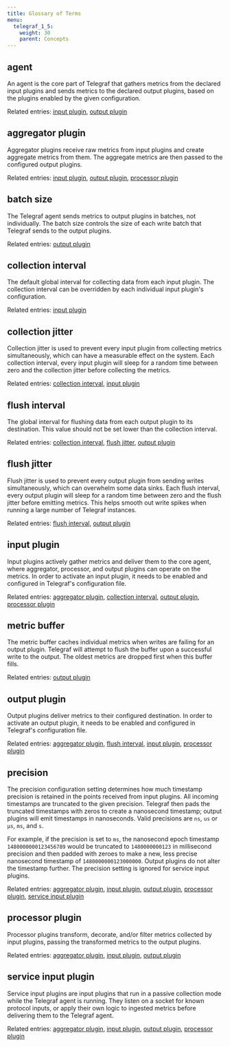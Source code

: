 ```yaml
---
title: Glossary of Terms
menu:
  telegraf_1_5:
    weight: 30
    parent: Concepts
---
```


## agent

An agent is the core part of Telegraf that gathers metrics from the declared input plugins and sends metrics to the declared output plugins, based on the plugins enabled by the given configuration.

Related entries: [input plugin](/telegraf/v1.5/concepts/glossary/#input-plugin), [output plugin](/telegraf/v1.5/concepts/glossary/#output-plugin)

## aggregator plugin

Aggregator plugins receive raw metrics from input plugins and create aggregate metrics from them.
The aggregate metrics are then passed to the configured output plugins.

Related entries: [input plugin](/telegraf/v1.5/concepts/glossary/#input-plugin), [output plugin](/telegraf/v1.5/concepts/glossary/#output-plugin), [processor plugin](/telegraf/v1.5/concepts/glossary/#processor-plugin)

## batch size

The Telegraf agent sends metrics to output plugins in batches, not individually.
The batch size controls the size of each write batch that Telegraf sends to the output plugins.

Related entries: [output plugin](/telegraf/v1.5/concepts/glossary/#output-plugin)

## collection interval

The default global interval for collecting data from each input plugin.
The collection interval can be overridden by each individual input plugin's configuration.

Related entries: [input plugin](/telegraf/v1.5/concepts/glossary/#input-plugin)

## collection jitter

Collection jitter is used to prevent every input plugin from collecting metrics simultaneously, which can have a measurable effect on the system.
Each collection interval, every input plugin will sleep for a random time between zero and the collection jitter before collecting the metrics.

Related entries: [collection interval](/telegraf/v1.5/concepts/glossary/#collection-interval), [input plugin](/telegraf/v1.5/concepts/glossary/#input-plugin)

## flush interval

The global interval for flushing data from each output plugin to its destination.
This value should not be set lower than the collection interval.

Related entries: [collection interval](/telegraf/v1.5/concepts/glossary/#collection-interval), [flush jitter](/telegraf/v1.5/concepts/glossary/#flush-jitter), [output plugin](/telegraf/v1.5/concepts/glossary/#output-plugin)

## flush jitter

Flush jitter is used to prevent every output plugin from sending writes simultaneously, which can overwhelm some data sinks.
Each flush interval, every output plugin will sleep for a random time between zero and the flush jitter before emitting metrics.
This helps smooth out write spikes when running a large number of Telegraf instances.

Related entries: [flush interval](/telegraf/v1.5/concepts/glossary/#flush-interval), [output plugin](/telegraf/v1.5/concepts/glossary/#output-plugin)

## input plugin

Input plugins actively gather metrics and deliver them to the core agent, where aggregator, processor, and output plugins can operate on the metrics.
In order to activate an input plugin, it needs to be enabled and configured in Telegraf's configuration file.

Related entries: [aggregator plugin](/telegraf/v1.5/concepts/glossary/#aggregator-plugin), [collection interval](/telegraf/v1.5/concepts/glossary/#collection-interval), [output plugin](/telegraf/v1.5/concepts/glossary/#output-plugin), [processor plugin](/telegraf/v1.5/concepts/glossary/#processor-plugin)

## metric buffer

The metric buffer caches individual metrics when writes are failing for an output plugin.
Telegraf will attempt to flush the buffer upon a successful write to the output.
The oldest metrics are dropped first when this buffer fills.

Related entries: [output plugin](/telegraf/v1.5/concepts/glossary/#output-plugin)

## output plugin

Output plugins deliver metrics to their configured destination. In order to activate an output plugin, it needs to be enabled and configured in Telegraf's configuration file.

Related entries: [aggregator plugin](/telegraf/v1.5/concepts/glossary/#aggregator-plugin), [flush interval](/telegraf/v1.5/concepts/glossary/#flush-interval), [input plugin](/telegraf/v1.5/concepts/glossary/#input-plugin), [processor plugin](/telegraf/v1.5/concepts/glossary/#processor-plugin)

## precision

The precision configuration setting determines how much timestamp precision is retained in the points received from input plugins. All incoming timestamps are truncated to the given precision.
Telegraf then pads the truncated timestamps with zeros to create a nanosecond timestamp; output plugins will emit timestamps in nanoseconds.
Valid precisions are `ns`, `us` or `µs`, `ms`, and `s`.

For example, if the precision is set to `ms`, the nanosecond epoch timestamp `1480000000123456789` would be truncated to `1480000000123` in millisecond precision and then padded with zeroes to make a new, less precise nanosecond timestamp of `1480000000123000000`.
Output plugins do not alter the timestamp further. The precision setting is ignored for service input plugins.

Related entries:  [aggregator plugin](/telegraf/v1.5/concepts/glossary/#aggregator-plugin), [input plugin](/telegraf/v1.5/concepts/glossary/#input-plugin), [output plugin](/telegraf/v1.5/concepts/glossary/#output-plugin), [processor plugin](/telegraf/v1.5/concepts/glossary/#processor-plugin), [service input plugin](/telegraf/v1.5/concepts/glossary/#service-input-plugin)

## processor plugin

Processor plugins transform, decorate, and/or filter metrics collected by input plugins, passing the transformed metrics to the output plugins.

Related entries: [aggregator plugin](/telegraf/v1.5/concepts/glossary/#aggregator-plugin), [input plugin](/telegraf/v1.5/concepts/glossary/#input-plugin), [output plugin](/telegraf/v1.5/concepts/glossary/#output-plugin)

## service input plugin

Service input plugins are input plugins that run in a passive collection mode while the Telegraf agent is running.
They listen on a socket for known protocol inputs, or apply their own logic to ingested metrics before delivering them to the Telegraf agent.

Related entries: [aggregator plugin](/telegraf/v1.5/concepts/glossary/#aggregator-plugin), [input plugin](/telegraf/v1.5/concepts/glossary/#input-plugin), [output plugin](/telegraf/v1.5/concepts/glossary/#output-plugin), [processor plugin](/telegraf/v1.5/concepts/glossary/#processor-plugin)
